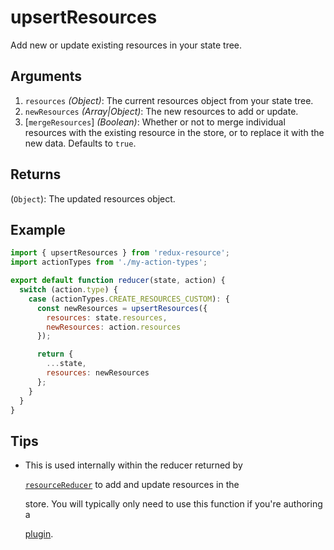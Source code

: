 # upsertResources

Add new or update existing resources in your state tree.

## Arguments

1. `resources` _\(Object\)_: The current resources object from your state tree.
2. `newResources` _\(Array\|Object\)_: The new resources to add or update.
3. \[`mergeResources`\] _\(Boolean\)_: Whether or not to merge individual resources with the existing resource in the store, or to replace it with the new data. Defaults to `true`.

## Returns

\(`Object`\): The updated resources object.

## Example

```javascript
import { upsertResources } from 'redux-resource';
import actionTypes from './my-action-types';

export default function reducer(state, action) {
  switch (action.type) {
    case (actionTypes.CREATE_RESOURCES_CUSTOM): {
      const newResources = upsertResources({
        resources: state.resources,
        newResources: action.resources
      });

      return {
        ...state,
        resources: newResources
      };
    }
  }
}
```

## Tips

* This is used internally within the reducer returned by

  [`resourceReducer`](resourcereducer.md) to add and update resources in the

  store. You will typically only need to use this function if you're authoring a

  [plugin](../other-guides/custom-action-types.md).

